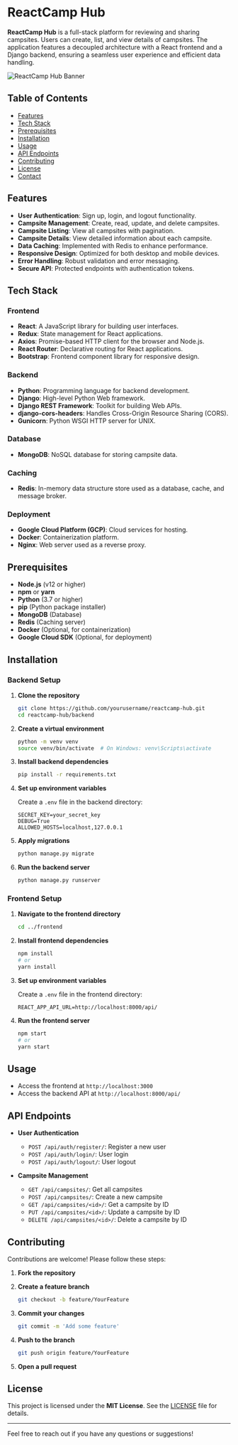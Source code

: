 # ReactCamp Hub

**ReactCamp Hub** is a full-stack platform for reviewing and sharing campsites. Users can create, list, and view details of campsites. The application features a decoupled architecture with a React frontend and a Django backend, ensuring a seamless user experience and efficient data handling.

![ReactCamp Hub Banner](https://via.placeholder.com/1200x300.png?text=ReactCamp+Hub)

## Table of Contents

- [Features](#features)
- [Tech Stack](#tech-stack)
- [Prerequisites](#prerequisites)
- [Installation](#installation)
- [Usage](#usage)
- [API Endpoints](#api-endpoints)
- [Contributing](#contributing)
- [License](#license)
- [Contact](#contact)

## Features

- **User Authentication**: Sign up, login, and logout functionality.
- **Campsite Management**: Create, read, update, and delete campsites.
- **Campsite Listing**: View all campsites with pagination.
- **Campsite Details**: View detailed information about each campsite.
- **Data Caching**: Implemented with Redis to enhance performance.
- **Responsive Design**: Optimized for both desktop and mobile devices.
- **Error Handling**: Robust validation and error messaging.
- **Secure API**: Protected endpoints with authentication tokens.

## Tech Stack

### Frontend

- **React**: A JavaScript library for building user interfaces.
- **Redux**: State management for React applications.
- **Axios**: Promise-based HTTP client for the browser and Node.js.
- **React Router**: Declarative routing for React applications.
- **Bootstrap**: Frontend component library for responsive design.

### Backend

- **Python**: Programming language for backend development.
- **Django**: High-level Python Web framework.
- **Django REST Framework**: Toolkit for building Web APIs.
- **django-cors-headers**: Handles Cross-Origin Resource Sharing (CORS).
- **Gunicorn**: Python WSGI HTTP server for UNIX.

### Database

- **MongoDB**: NoSQL database for storing campsite data.

### Caching

- **Redis**: In-memory data structure store used as a database, cache, and message broker.

### Deployment

- **Google Cloud Platform (GCP)**: Cloud services for hosting.
- **Docker**: Containerization platform.
- **Nginx**: Web server used as a reverse proxy.

## Prerequisites

- **Node.js** (v12 or higher)
- **npm** or **yarn**
- **Python** (3.7 or higher)
- **pip** (Python package installer)
- **MongoDB** (Database)
- **Redis** (Caching server)
- **Docker** (Optional, for containerization)
- **Google Cloud SDK** (Optional, for deployment)

## Installation

### Backend Setup

1. **Clone the repository**

   ```bash
   git clone https://github.com/yourusername/reactcamp-hub.git
   cd reactcamp-hub/backend
   ```

2. **Create a virtual environment**

   ```bash
   python -m venv venv
   source venv/bin/activate  # On Windows: venv\Scripts\activate
   ```

3. **Install backend dependencies**

   ```bash
   pip install -r requirements.txt
   ```

4. **Set up environment variables**

   Create a `.env` file in the backend directory:

   ```env
   SECRET_KEY=your_secret_key
   DEBUG=True
   ALLOWED_HOSTS=localhost,127.0.0.1
   ```

5. **Apply migrations**

   ```bash
   python manage.py migrate
   ```

6. **Run the backend server**

   ```bash
   python manage.py runserver
   ```

### Frontend Setup

1. **Navigate to the frontend directory**

   ```bash
   cd ../frontend
   ```

2. **Install frontend dependencies**

   ```bash
   npm install
   # or
   yarn install
   ```

3. **Set up environment variables**

   Create a `.env` file in the frontend directory:

   ```env
   REACT_APP_API_URL=http://localhost:8000/api/
   ```

4. **Run the frontend server**

   ```bash
   npm start
   # or
   yarn start
   ```

## Usage

- Access the frontend at `http://localhost:3000`
- Access the backend API at `http://localhost:8000/api/`

## API Endpoints

- **User Authentication**
  - `POST /api/auth/register/`: Register a new user
  - `POST /api/auth/login/`: User login
  - `POST /api/auth/logout/`: User logout

- **Campsite Management**
  - `GET /api/campsites/`: Get all campsites
  - `POST /api/campsites/`: Create a new campsite
  - `GET /api/campsites/<id>/`: Get a campsite by ID
  - `PUT /api/campsites/<id>/`: Update a campsite by ID
  - `DELETE /api/campsites/<id>/`: Delete a campsite by ID

## Contributing

Contributions are welcome! Please follow these steps:

1. **Fork the repository**

2. **Create a feature branch**

   ```bash
   git checkout -b feature/YourFeature
   ```

3. **Commit your changes**

   ```bash
   git commit -m 'Add some feature'
   ```

4. **Push to the branch**

   ```bash
   git push origin feature/YourFeature
   ```

5. **Open a pull request**

## License

This project is licensed under the **MIT License**. See the [LICENSE](LICENSE) file for details.

---

Feel free to reach out if you have any questions or suggestions!
